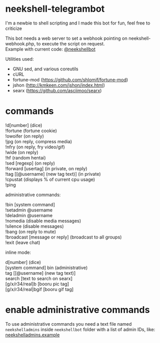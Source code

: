 # neekshell-telegrambot
I'm a newbie to shell scripting and I made this bot for fun, feel free to criticize

This bot needs a web server to set a webhook pointing on neekshell-webhook.php, to execute the script on request.<br />Example with current code: [@neekshellbot](https://t.me/neekshellbot)

Utilities used:
  - GNU sed, and various coreutils
  - cURL
  - fortune-mod (https://github.com/shlomif/fortune-mod)
  - jshon (http://kmkeen.com/jshon/index.html)
  - searx (https://github.com/asciimoo/searx)

# commands

!d[number] (dice)<br />
!fortune (fortune cookie)<br />
!owoifer (on reply)<br />
!jpg (on reply, compress media)<br />
!nfry (on reply, fry video/gif)<br />
!wide (on reply)<br>
!hf (random hentai)<br />
!sed [regexp] (on reply)<br />
!forward [usertag] (in private, on reply)<br />
!tag [[@username] (new tag text)] (in private)<br />
!cpustat (displays % of current cpu usage)<br />
!ping

administrative commands:

!bin [system command]<br />
!setadmin @username<br />
!deladmin @username<br />
!nomedia (disable media messages)<br />
!silence (disable messages)<br />
!bang (on reply to mute)<br >
!broadcast [message or reply] (broadcast to all groups)<br >
!exit (leave chat)

inline mode:

d[number] (dice)<br />
[system command] bin (administrative)<br />
tag [[@username] (new tag text)]<br />
search [text to search on searx]<br />
[g/x/r34/real]b [booru pic tag]<br />
[g/x/r34/real]bgif [booru gif tag]

# enable administrative commands
To use administrative commands you need a text file named `neekshelladmins` inside `neekshellbot` folder with a list of admin IDs, like: [neekshelladmins.example](https://github.com/neektwothousand/neekshell-telegrambot/blob/master/neekshellbot/neekshelladmins.example)
